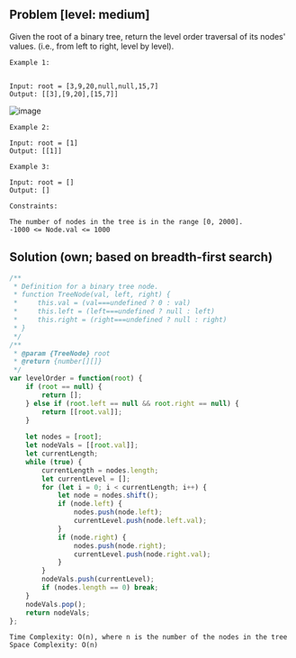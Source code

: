 ## Problem [level: medium]
Given the root of a binary tree, return the level order traversal of its nodes' values. (i.e., from left to right, level by level).

 
```
Example 1:


Input: root = [3,9,20,null,null,15,7]
Output: [[3],[9,20],[15,7]]
```
![image](https://assets.leetcode.com/uploads/2021/02/19/tree1.jpg)
```
Example 2:

Input: root = [1]
Output: [[1]]
```
```
Example 3:

Input: root = []
Output: []
 ```
 ```
Constraints:

The number of nodes in the tree is in the range [0, 2000].
-1000 <= Node.val <= 1000
```

## Solution (own; based on breadth-first search)
```javascript
/**
 * Definition for a binary tree node.
 * function TreeNode(val, left, right) {
 *     this.val = (val===undefined ? 0 : val)
 *     this.left = (left===undefined ? null : left)
 *     this.right = (right===undefined ? null : right)
 * }
 */
/**
 * @param {TreeNode} root
 * @return {number[][]}
 */
var levelOrder = function(root) {
    if (root == null) {
        return [];
    } else if (root.left == null && root.right == null) {
        return [[root.val]];
    }
    
    let nodes = [root];
    let nodeVals = [[root.val]];
    let currentLength;
    while (true) {
        currentLength = nodes.length;
        let currentLevel = [];
        for (let i = 0; i < currentLength; i++) {
            let node = nodes.shift();
            if (node.left) {
                nodes.push(node.left);
                currentLevel.push(node.left.val);
            }
            if (node.right) {
                nodes.push(node.right);
                currentLevel.push(node.right.val);
            }
        }
        nodeVals.push(currentLevel);
        if (nodes.length == 0) break;
    }
    nodeVals.pop();
    return nodeVals;
};
```
```
Time Complexity: O(n), where n is the number of the nodes in the tree
Space Complexity: O(n)

